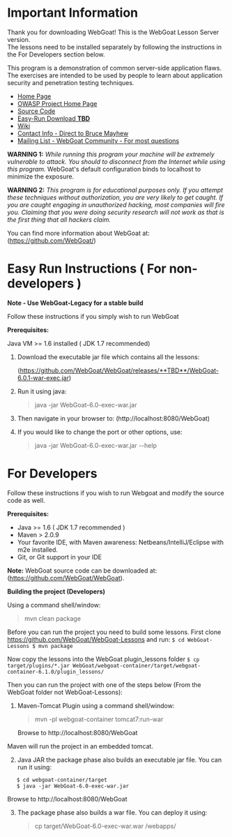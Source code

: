 # Important Information

Thank you for downloading WebGoat! This is the WebGoat Lesson Server version.  
The lessons need to be installed separately by following the instructions in the For
Developers section below.

This program is a demonstration of common server-side application flaws. The
exercises are intended to be used by people to learn about application security and
penetration testing techniques.

* [Home Page](http://webgoat.github.io)
* [OWASP Project Home Page](http://www.owasp.org/index.php/Category:OWASP_WebGoat_Project)
* [Source Code](https://github.com/WebGoat/WebGoat)
* [Easy-Run Download **TBD**](https://github.com/WebGoat/WebGoat/releases/**TBD**)
* [Wiki](https://github.com/WebGoat/WebGoat/wiki)
* [Contact Info - Direct to Bruce Mayhew](webgoat@owasp.org)
* [Mailing List - WebGoat Community - For most questions](owasp-webgoat@lists.owasp.org) 

**WARNING 1:** *While running this program your machine will be extremely
vulnerable to attack. You should to disconnect from the Internet while using
this program.*  WebGoat's default configuration binds to localhost to minimize 
the exposure.

**WARNING 2:** *This program is for educational purposes only. If you attempt
these techniques without authorization, you are very likely to get caught. If
you are caught engaging in unauthorized hacking, most companies will fire you.
Claiming that you were doing security research will not work as that is the
first thing that all hackers claim.*

You can find more information about WebGoat at:
(https://github.com/WebGoat/)


# Easy Run Instructions ( For non-developers )

**Note - Use WebGoat-Legacy for a stable build**

Follow these instructions if you simply wish to run WebGoat

**Prerequisites:** 

Java VM >= 1.6 installed ( JDK 1.7 recommended)

1. Download the executable jar file which contains all the lessons:

    (https://github.com/WebGoat/WebGoat/releases/**TBD**/WebGoat-6.0.1-war-exec.jar)

2. Run it using java:

    > java -jar WebGoat-6.0-exec-war.jar

3. Then navigate in your browser to: (http://localhost:8080/WebGoat)

4. If you would like to change the port or other options, use:

    > java -jar WebGoat-6.0-exec-war.jar --help


# For Developers

Follow these instructions if you wish to run Webgoat and modify the source code as well.

**Prerequisites:**

* Java >= 1.6 ( JDK 1.7 recommended )
* Maven > 2.0.9
* Your favorite IDE, with Maven awareness: Netbeans/IntelliJ/Eclipse with m2e installed.
* Git, or Git support in your IDE
        
**Note:** WebGoat source code can be downloaded at: (https://github.com/WebGoat/WebGoat).


**Building the project (Developers)**

Using a command shell/window:

   > mvn clean package

Before you can run the project you need to build some lessons. First clone https://github.com/WebGoat/WebGoat-Lessons and run:
    ```
    $ cd WebGoat-Lessons
    $ mvn package
    ```
    
Now copy the lessons into the WebGoat plugin_lessons folder
	```
    $ cp target/plugins/*.jar WebGoat/webgoat-container/target/webgoat-container-6.1.0/plugin_lessons/
    ```

Then you can run the project with one of the steps below (From the WebGoat folder not WebGoat-Lessons):

1. Maven-Tomcat Plugin
   using a command shell/window:

   > mvn -pl webgoat-container tomcat7:run-war
   
   Browse to http://localhost:8080/WebGoat


Maven will run the project in an embedded tomcat.

2. Java JAR
   the package phase also builds an executable jar file. You can run it using:

```
   $ cd webgoat-container/target
   $ java -jar WebGoat-6.0-exec-war.jar 
```

   Browse to http://localhost:8080/WebGoat
    

3. The package phase also builds a war file. You can deploy it using:

    > cp target/WebGoat-6.0-exec-war.war <tomcat>/webapps/
